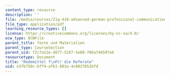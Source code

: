 ```yaml
---
content_type: resource
description: ''
file: /media/courses/21g-410-advanced-german-professional-communication-spring-2017/e3fb750cbff4af61883a4c0037052bfd_21G_410s17_W11_M30.pdf
file_type: application/pdf
learning_resource_types: []
license: https://creativecommons.org/licenses/by-nc-sa/4.0/
ocw_type: OCWFile
parent_title: Texte und Materialien
parent_type: CourseSection
parent_uid: f2c7a12e-d877-5267-5e80-766a746597a6
resourcetype: Document
title: "Redemittel f\xFCr die Referate"
uid: e3fb750c-bff4-af61-883a-4c0037052bfd
---
```

